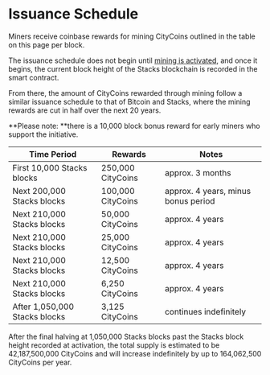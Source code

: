 # Issuance Schedule

Miners receive coinbase rewards for mining CityCoins outlined in the table on this page per block.

The issuance schedule does not begin until [mining is activated](registration-and-activation.md), and once it begins, the current block height of the Stacks blockchain is recorded in the smart contract.

From there, the amount of CityCoins rewarded through mining follow a similar issuance schedule to that of Bitcoin and Stacks, where the mining rewards are cut in half over the next 20 years.

**Please note: **there is a 10,000 block bonus reward for early miners who support the initiative.

| Time Period                   | Rewards           | Notes                               |
| ----------------------------- | ----------------- | ----------------------------------- |
| First 10,000 Stacks blocks    | 250,000 CityCoins | approx. 3 months                    |
| Next 200,000 Stacks blocks    | 100,000 CityCoins | approx. 4 years, minus bonus period |
| Next 210,000 Stacks blocks    | 50,000 CityCoins  | approx. 4 years                     |
| Next 210,000 Stacks blocks    | 25,000 CityCoins  | approx. 4 years                     |
| Next 210,000 Stacks blocks    | 12,500 CityCoins  | approx. 4 years                     |
| Next 210,000 Stacks blocks    | 6,250 CityCoins   | approx. 4 years                     |
| After 1,050,000 Stacks blocks | 3,125 CityCoins   | continues indefinitely              |

After the final halving at 1,050,000 Stacks blocks past the Stacks block height recorded at activation, the total supply is estimated to be 42,187,500,000 CityCoins and will increase indefinitely by up to 164,062,500 CityCoins per year.
